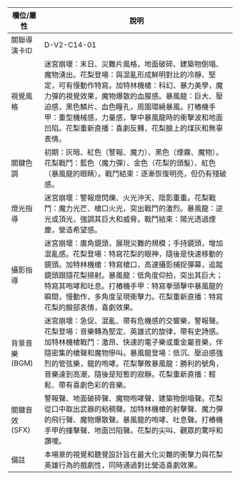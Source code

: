 | 欄位/屬性 | 說明 |
|---|---|
| 關聯導演卡ID | D-V2-C14-01 |
| 視覺風格 | 迷宮崩壞：末日、災難片風格，地面破碎、建築物倒塌、魔物湧出。花梨登場：與混亂形成鮮明對比的冷靜、堅定，可有慢動作特寫。加特林機槍：科幻、暴力美學，魔力彈的視覺效果，魔物爆散的血腥感。暴風龍：巨大、壓迫感，黑色鱗片、血色瞳孔，周圍環繞暴風。打樁機手甲：重型機械感，力量感，擊中暴風龍時的衝擊波和地面凹陷。花梨重新直播：喜劇反轉，花梨臉上的煤灰和無辜表情。 |
| 關鍵色調 | 初期：灰暗、紅色（警報、魔力）、黑色（煙霧、魔物）。花梨戰鬥：藍色（魔力彈）、金色（花梨的頭髮）、紅色（暴風龍的眼睛）。戰鬥結束：逐漸恢復明亮，但仍有殘破感。 |
| 燈光指導 | 迷宮崩壞：警報燈閃爍、火光沖天、陰影重重。花梨戰鬥：魔力光芒、槍口火光，突出戰鬥的激烈。暴風龍：逆光或頂光，強調其巨大和威脅。戰鬥結束：陽光透過煙塵，營造希望感。 |
| 攝影指導 | 迷宮崩壞：廣角鏡頭，展現災難的規模；手持鏡頭，增加混亂感。花梨登場：特寫花梨的眼神，隨後是快速移動的鏡頭。加特林機槍：特寫槍口，高速攝影捕捉彈幕，追蹤鏡頭跟隨花梨掃射。暴風龍：低角度仰拍，突出其巨大；特寫其咆哮和吐息。打樁機手甲：特寫拳頭擊中暴風龍的瞬間，慢動作，多角度呈現衝擊力。花梨重新直播：特寫花梨的臉部表情，喜劇效果。 |
| 背景音樂 (BGM) | 迷宮崩壞：急促、混亂、帶有危機感的交響樂，警報聲。花梨登場：音樂轉為堅定、英雄式的旋律，帶有史詩感。加特林機槍戰鬥：激昂、快速的電子樂或重金屬音樂，伴隨密集的槍聲和魔物慘叫。暴風龍登場：低沉、壓迫感強烈的管弦樂，龍的咆哮。花梨擊敗暴風龍：勝利的號角，音樂達到高潮，隨後是短暫的寂靜。花梨重新直播：輕鬆、帶有喜劇色彩的音樂。 |
| 關鍵音效 (SFX) | 警報聲、地面破碎聲、魔物咆哮聲、建築物倒塌聲。花梨從口中取出武器的粘稠聲。加特林機槍的射擊聲、魔力彈的飛行聲、魔物爆散聲。暴風龍的咆哮、吐息聲。打樁機手甲的撞擊聲、地面凹陷聲。花梨的尖叫、觀眾的驚呼和讚嘆。 |
| 備註 | 本場景的視覺和聽覺設計旨在最大化災難的衝擊力與花梨英雄行為的戲劇性，同時通過對比營造喜劇效果。 |
